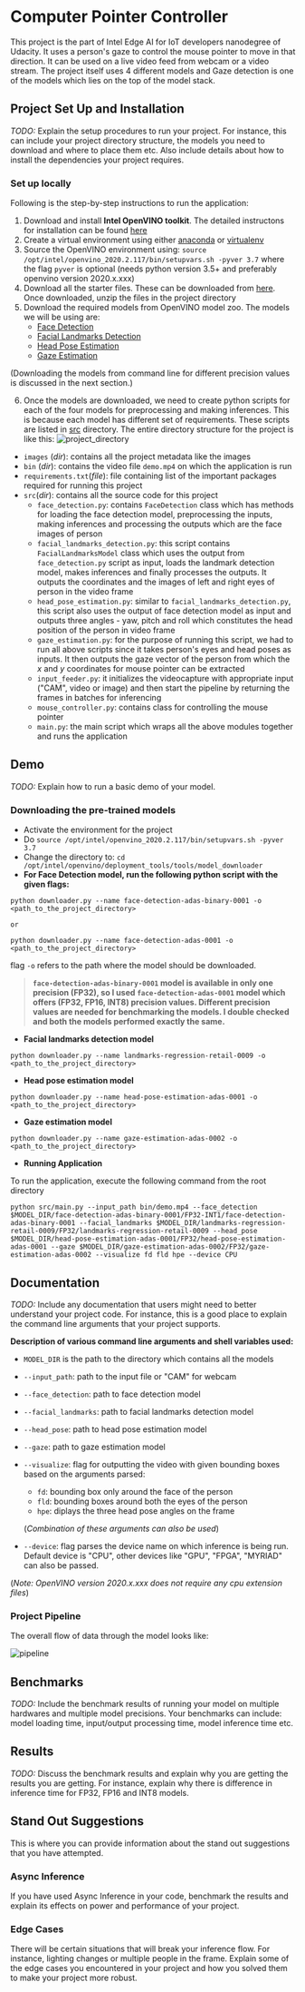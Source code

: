 # Computer Pointer Controller
This project is the part of Intel Edge AI for IoT developers nanodegree of Udacity. It 
uses a person's gaze to control the mouse pointer to move in that direction. It can be used on a live video feed from webcam or a video stream. The project itself uses 4 different models and Gaze detection is one of the models which lies on the top of the model stack.

## Project Set Up and Installation
*TODO:* Explain the setup procedures to run your project. For instance, this can include your project directory structure, the models you need to download and where to place them etc. Also include details about how to install the dependencies your project requires.

### Set up locally
Following is the step-by-step instructions to run the application:
1. Download and install __Intel OpenVINO toolkit__. The detailed instructons for installation can be 
found [here](https://docs.openvinotoolkit.org/latest/index.html)
2. Create a virtual environment using either [anaconda](https://docs.conda.io/projects/conda/en/latest/user-guide/tasks/manage-environments.html#creating-an-environment-with-commands) or [virtualenv](https://docs.python.org/3/library/venv.html#creating-virtual-environments)
3. Source the OpenVINO environment using: `source /opt/intel/openvino_2020.2.117/bin/setupvars.sh -pyver 3.7` where the flag `pyver` is optional (needs python version 3.5+ and preferably openvino version 2020.x.xxx)
4. Download all the starter files. These can be downloaded from [here](https://video.udacity-data.com/topher/2020/April/5e974e37_starter/starter.zip). Once downloaded, unzip the files in the project directory
5. Download the required models from OpenVINO model zoo. The models we will be using are:
    * [Face Detection](https://docs.openvinotoolkit.org/latest/omz_models_intel_face_detection_adas_binary_0001_description_face_detection_adas_binary_0001.html)
    * [Facial Landmarks Detection](https://docs.openvinotoolkit.org/latest/_models_intel_landmarks_regression_retail_0009_description_landmarks_regression_retail_0009.html)
    * [Head Pose Estimation](https://docs.openvinotoolkit.org/latest/_models_intel_head_pose_estimation_adas_0001_description_head_pose_estimation_adas_0001.html)
    * [Gaze Estimation](https://docs.openvinotoolkit.org/latest/_models_intel_gaze_estimation_adas_0002_description_gaze_estimation_adas_0002.html)

(Downloading the models from command line for different precision values is discussed in the next section.)

6. Once the models are downloaded, we need to create python scripts for each of the four models for preprocessing and making inferences. This is because each model has different set of requirements. These scripts are listed in [src](src/) directory.
The entire directory structure for the project is like this:
![project_directory](images/directory_structure.png)

- `images` (_dir_): contains all the project metadata like the images
- `bin` (_dir_): contains the video file `demo.mp4` on which the application is run
- `requirements.txt`(_file_): file containing list of the important packages required for running this project
- `src`(_dir_): contains all the source code for this project
    - `face_detection.py`: contains `FaceDetection` class which has methods for loading the face detection model, preprocessing the inputs, making inferences and processing the outputs which are the face images of person
    - `facial_landmarks_detection.py`: this script contains `FacialLandmarksModel` class which uses the output from `face_detection.py` script as input, loads the landmark detection model, makes inferences and finally processes the outputs. It outputs the coordinates and the images of left and right eyes of person in the video frame
    - `head_pose_estimation.py`: similar to `facial_landmarks_detection.py`, this script also uses the output of face detection model as input and outputs three angles - yaw, pitch and roll which constitutes the head position of the person in video frame
    - `gaze_estimation.py`: for the purpose of running this script, we had to run all above scripts since it takes person's eyes and head poses as inputs. It then outputs the gaze vector of the person from which the _x_ and _y_ coordinates for mouse pointer can be extracted
    - `input_feeder.py`: it initializes the videocapture with appropriate input ("CAM", video or image) and then start the pipeline by returning the frames in batches for inferencing
    - `mouse_controller.py`: contains class for controlling the mouse pointer
    - `main.py`: the main script which wraps all the above modules together and runs the application

## Demo
*TODO:* Explain how to run a basic demo of your model.
### Downloading the pre-trained models
- Activate the environment for the project
- Do `source /opt/intel/openvino_2020.2.117/bin/setupvars.sh -pyver 3.7` 
- Change the directory to:
`cd /opt/intel/openvino/deployment_tools/tools/model_downloader`
- __For Face Detection model, run the following python script with the given flags:__
```
python downloader.py --name face-detection-adas-binary-0001 -o <path_to_the_project_directory>

or 

python downloader.py --name face-detection-adas-0001 -o <path_to_the_project_directory>
```
flag `-o` refers to the path where the model should be downloaded.

> __`face-detection-adas-binary-0001` model is available in only one precision (FP32), so I used `face-detection-adas-0001` model which offers (FP32, FP16, INT8) precision values. Different precision values are needed for benchmarking the models. I double checked and both the models performed exactly the same.__

- __Facial landmarks detection model__
```
python downloader.py --name landmarks-regression-retail-0009 -o <path_to_the_project_directory>
```
- __Head pose estimation model__
```
python downloader.py --name head-pose-estimation-adas-0001 -o <path_to_the_project_directory>
```
- __Gaze estimation model__
```
python downloader.py --name gaze-estimation-adas-0002 -o <path_to_the_project_directory>
```
- __Running Application__

To run the application, execute the following command from the root directory
```
python src/main.py --input_path bin/demo.mp4 --face_detection $MODEL_DIR/face-detection-adas-binary-0001/FP32-INT1/face-detection-adas-binary-0001 --facial_landmarks $MODEL_DIR/landmarks-regression-retail-0009/FP32/landmarks-regression-retail-0009 --head_pose $MODEL_DIR/head-pose-estimation-adas-0001/FP32/head-pose-estimation-adas-0001 --gaze $MODEL_DIR/gaze-estimation-adas-0002/FP32/gaze-estimation-adas-0002 --visualize fd fld hpe --device CPU
```

## Documentation
*TODO:* Include any documentation that users might need to better understand your project code. For instance, this is a good place to explain the command line arguments that your project supports.

__Description of various command line arguments and shell variables used:__
- `MODEL_DIR` is the path to the directory which contains all the models
- `--input_path`: path to the input file or "CAM" for webcam
- `--face_detection`: path to face detection model
- `--facial_landmarks`: path to facial landmarks detection model
- `--head_pose`: path to head pose estimation model
- `--gaze`: path to gaze estimation model
- `--visualize`: flag for outputting the video with given bounding boxes based on the arguments parsed: 
    * `fd`: bounding box only around the face of the person
    * `fld`: bounding boxes around both the eyes of the person
    * `hpe`: diplays the three head pose angles on the frame
    
    (_Combination of these arguments can also be used_)
- `--device`: flag parses the device name on which inference is being run. Default device is "CPU", other devices like "GPU", "FPGA", "MYRIAD" can also be passed.

(_Note: OpenVINO version 2020.x.xxx does not require any cpu extension files_)

### Project Pipeline
The overall flow of data through the model looks like:

![pipeline](images/pipeline.png)

## Benchmarks
*TODO:* Include the benchmark results of running your model on multiple hardwares and multiple model precisions. Your benchmarks can include: model loading time, input/output processing time, model inference time etc.

## Results
*TODO:* Discuss the benchmark results and explain why you are getting the results you are getting. For instance, explain why there is difference in inference time for FP32, FP16 and INT8 models.

## Stand Out Suggestions
This is where you can provide information about the stand out suggestions that you have attempted.

### Async Inference
If you have used Async Inference in your code, benchmark the results and explain its effects on power and performance of your project.

### Edge Cases
There will be certain situations that will break your inference flow. For instance, lighting changes or multiple people in the frame. Explain some of the edge cases you encountered in your project and how you solved them to make your project more robust.
